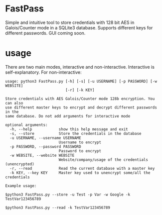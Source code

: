 # FastPass

Simple and intuitive tool to store credentials with 128 bit AES in Galois/Counter mode in a SQLite3 database. Supports different keys for different passwords. GUI coming soon.

# usage
There are two main modes, interactive and non-interactive. Interactive is self-explanatory. For non-interactive:
```text
usage: python3 FastPass.py [-h] [-s] [-u USERNAME] [-p PASSWORD] [-w WEBSITE]
                           [-r] [-k KEY]

Store credentials with AES Galois/Counter mode 128b encryption. You can also
use different master keys to encrypt and decrypt different passwords in the
same database. Do not add arguments for interactive mode

optional arguments:
  -h, --help            show this help message and exit
  -s, --store           Store the credentials in the database
  -u USERNAME, --username USERNAME
                        Username to encrypt
  -p PASSWORD, --password PASSWORD
                        Password to encrypt
  -w WEBSITE, --website WEBSITE
                        Website/company/usage of the credentials (unencrypted)
  -r, --read            Read the current database with a master key
  -k KEY, --key KEY     Master key used to unencrypt some/all the credentials
  
Example usage:

$python3 FastPass.py --store -u Test -p Var -w Google -k TestVar123456789

$python3 FastPass.py --read -k TestVar123456789
```
